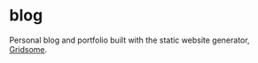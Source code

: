 # blog

Personal blog and portfolio built with the static website generator, [Gridsome](https://gridsome.org/).